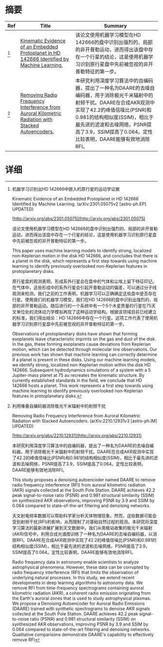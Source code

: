 # 摘要

| Ref | Title | Summary |
| --- | --- | --- |
| [^1] | [Kinematic Evidence of an Embedded Protoplanet in HD 142666 Identified by Machine Learning.](http://arxiv.org/abs/2301.05075) | 该论文使用机器学习模型在HD 142666的盘中识别出强烈的、局部的非开普勒运动，进而得出该盘中存在一个行星的结论，这是使用机器学习识别原行星盘中先前被忽视的非开普勒特征的第一步。 |
| [^2] | [Removing Radio Frequency Interference from Auroral Kilometric Radiation with Stacked Autoencoders.](http://arxiv.org/abs/2210.12931) | 本研究利用深度学习算法中的自编码器，提出了一种名为DAARE的去噪自编码器，用于消除极光千米辐射中的射频干扰。DAARE在合成AKR观测中实现了42.2的峰值信噪比(PSNR)和0.981的结构相似度(SSIM)，相比于最先进的滤波和去噪网络，PSNR提高了3.9，SSIM提高了0.064。定性比较表明，DAARE能够有效地消除RFI。 |

# 详细

[^1]: 机器学习识别出HD 142666中嵌入的原行星的运动学证据

    Kinematic Evidence of an Embedded Protoplanet in HD 142666 Identified by Machine Learning. (arXiv:2301.05075v2 [astro-ph.EP] UPDATED)

    [http://arxiv.org/abs/2301.05075](http://arxiv.org/abs/2301.05075)

    该论文使用机器学习模型在HD 142666的盘中识别出强烈的、局部的非开普勒运动，进而得出该盘中存在一个行星的结论，这是使用机器学习识别原行星盘中先前被忽视的非开普勒特征的第一步。

    This paper uses machine learning models to identify strong, localized non-Keplerian motion in the disk HD 142666, and concludes that there is a planet in the disk, which represents a first step towards using machine learning to identify previously overlooked non-Keplerian features in protoplanetary disks.

    原行星盘的观测表明，形成系外行星会在盘中的气体和尘埃上留下特征印记。在气体中，这些形成中的系外行星会引起开普勒运动的偏差，可以通过分子线观测来检测。我们之前的工作表明，机器学习可以正确确定这些盘中是否存在行星。使用我们的机器学习模型，我们在HD 142666的盘中识别出强烈的、局部的非开普勒运动。随后进行的一个系统中有一个5个木星质量的行星在75天文单位处的流体动力学模拟再现了这种运动学结构。根据该领域目前已经建立的标准，我们得出结论：HD 142666中存在一个行星。这项工作代表了使用机器学习识别原行星盘中先前被忽视的非开普勒特征的第一步。

    Observations of protoplanetary disks have shown that forming exoplanets leave characteristic imprints on the gas and dust of the disk. In the gas, these forming exoplanets cause deviations from Keplerian motion, which can be detected through molecular line observations. Our previous work has shown that machine learning can correctly determine if a planet is present in these disks. Using our machine learning models, we identify strong, localized non-Keplerian motion within the disk HD 142666. Subsequent hydrodynamics simulations of a system with a 5 Jupiter-mass planet at 75 au recreates the kinematic structure. By currently established standards in the field, we conclude that HD 142666 hosts a planet. This work represents a first step towards using machine learning to identify previously overlooked non-Keplerian features in protoplanetary disks.
    
[^2]: 利用堆叠自编码器消除极光千米辐射中的射频干扰

    Removing Radio Frequency Interference from Auroral Kilometric Radiation with Stacked Autoencoders. (arXiv:2210.12931v3 [astro-ph.IM] UPDATED)

    [http://arxiv.org/abs/2210.12931](http://arxiv.org/abs/2210.12931)

    本研究利用深度学习算法中的自编码器，提出了一种名为DAARE的去噪自编码器，用于消除极光千米辐射中的射频干扰。DAARE在合成AKR观测中实现了42.2的峰值信噪比(PSNR)和0.981的结构相似度(SSIM)，相比于最先进的滤波和去噪网络，PSNR提高了3.9，SSIM提高了0.064。定性比较表明，DAARE能够有效地消除RFI。

    This study proposes a denoising autoencoder named DAARE to remove radio frequency interference (RFI) from auroral kilometric radiation (AKR) signals collected at the South Pole Station. DAARE achieves 42.2 peak signal-to-noise ratio (PSNR) and 0.981 structural similarity (SSIM) on synthesized AKR observations, improving PSNR by 3.9 and SSIM by 0.064 compared to state-of-the-art filtering and denoising networks.

    天文射电频率数据可以帮助科学家分析天体物理现象。然而，这些数据可能会受到射频干扰(RFI)的影响，从而限制了对基础自然过程的观测。本研究将深度学习算法的最新进展扩展到天文数据中。我们从南极站收集的极光千米辐射(AKR)信号中，利用合成光谱图训练了一种名为DAARE的去噪自编码器，以消除RFI。DAARE在合成AKR观测中实现了42.2的峰值信噪比(PSNR)和0.981的结构相似度(SSIM)，相比于最先进的滤波和去噪网络，PSNR提高了3.9，SSIM提高了0.064。定性比较表明，DAARE能够有效地消除RFI。

    Radio frequency data in astronomy enable scientists to analyze astrophysical phenomena. However, these data can be corrupted by radio frequency interference (RFI) that limits the observation of underlying natural processes. In this study, we extend recent developments in deep learning algorithms to astronomy data. We remove RFI from time-frequency spectrograms containing auroral kilometric radiation (AKR), a coherent radio emission originating from the Earth's auroral zones that is used to study astrophysical plasmas. We propose a Denoising Autoencoder for Auroral Radio Emissions (DAARE) trained with synthetic spectrograms to denoise AKR signals collected at the South Pole Station. DAARE achieves 42.2 peak signal-to-noise ratio (PSNR) and 0.981 structural similarity (SSIM) on synthesized AKR observations, improving PSNR by 3.9 and SSIM by 0.064 compared to state-of-the-art filtering and denoising networks. Qualitative comparisons demonstrate DAARE's capability to effectively remove RFI
    

